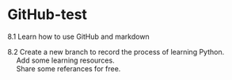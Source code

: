 # GitHub-test

8.1 Learn how to use GitHub and markdown</br>

8.2 Create a new branch to record the process of learning Python.</br>
&emsp; Add some learning resources.</br>
&emsp; Share some referances for free.</br>

